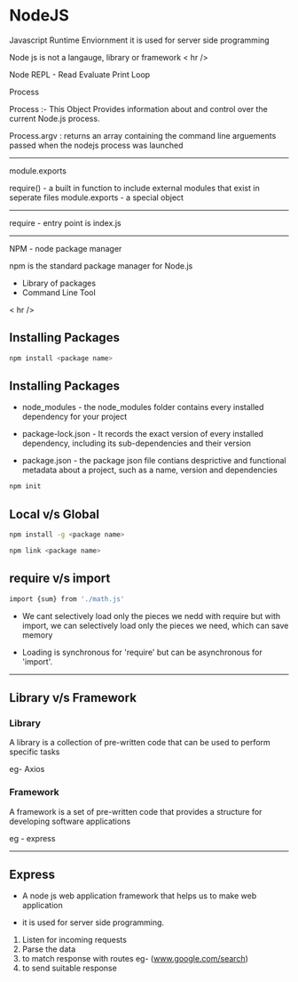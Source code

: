 <h1>NodeJS</h1>

Javascript Runtime Enviornment 
it is used for server side programming

Node js is not a langauge, library or framework
< hr />

Node REPL - Read Evaluate Print Loop

Process 

Process :- This Object Provides information about and control over the current Node.js process.

Process.argv : returns an array containing the command line arguements passed when the nodejs process was launched 

<hr />

module.exports 

require() - a built in function to include external modules that exist in seperate files 
module.exports - a special object 
<hr />

require - entry point is index.js
<hr />

NPM - node package manager 

npm is the standard package manager for Node.js
* Library of packages 
* Command Line Tool


< hr />

<h2> Installing Packages </h2>

```sh
npm install <package name>

```



<h2>Installing Packages </h2>

* node_modules  - the node_modules folder contains every installed dependency for your project 

* package-lock.json - It records the exact version of every installed dependency, including its sub-dependencies and their version

* package.json -  the package json file contians desprictive and functional metadata about a project, such as a name, version and dependencies 

```sh 
npm init 

```
<h2>Local v/s Global </h2>

```sh
npm install -g <package name>

npm link <package name>

```

<h2> require v/s import </h2>

```sh
import {sum} from './math.js'
```

* We cant selectively load only the pieces we nedd with require but with import, we can selectively load only the pieces we need, which can save memory 

* Loading is synchronous for 'require' but can be asynchronous for  'import'.

<hr />


<h2>Library v/s Framework </h2>

<h3>Library</h3>
A library is a collection of pre-written code that can be used to perform specific tasks 

eg- Axios


<h3>Framework </h3>
A framework is a set of pre-written code that provides a structure for developing software applications 

eg - express

<hr />

<h2>Express </h2>

*  A node js web application framework that helps us to make web application 

* it is used for server side programming.

1. Listen for incoming requests 
2. Parse the data 
3. to match response with routes eg- (www.google.com/search)
4. to send suitable response 